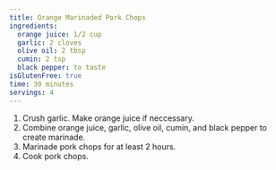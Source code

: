 ```yaml
---
title: Orange Marinaded Pork Chops 
ingredients:
  orange juice: 1/2 cup
  garlic: 2 cloves
  olive oil: 2 tbsp
  cumin: 2 tsp
  black pepper: to taste
isGlutenFree: true
time: 30 minutes
servings: 4
---
```

1. Crush garlic. Make orange juice if neccessary.
2. Combine orange juice, garlic, olive oil, cumin, and black pepper to create
   marinade. 
3. Marinade pork chops for at least 2 hours.
4. Cook pork chops.
